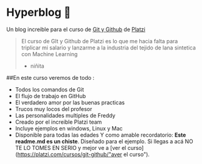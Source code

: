 # Hyperblog 💚
Un blog increible para el curso de [Git y Github](https://platzi.com/cursos/git-github/) de [Platzi](https://platzi.com/ "Platzi")
>El curso de GIt y Github de Platzi es lo que me hacia falta para triplicar mi salario y lanzarme a la industria del tejido de lana sintetica con Machine Learning
> - niñita

##En este curso veremos de todo :
* Todos los comandos de Git
* El flujo de trabajo en GitHub
* El verdadero amor por las buenas practicas
* Trucos muy locos del profesor 
* Las personalidades multiples de Freddy
* Creado por el increible Platzi team
* Incluye ejemplos en windows, Linux y Mac
* Disponible para todas las edades 
Y como amable recordatorio: **Este readme.md es un chiste**. Diseñado para el ejemplo. Si llegas a acá NO TE LO TOMES EN SERIO y mejor ve a [ver el curso](https://platzi.com/cursos/git-github/"aver el curso").
